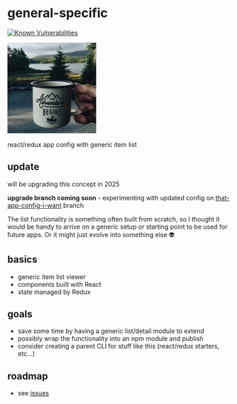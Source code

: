 # general-specific
[![Known Vulnerabilities](https://snyk.io/test/github/zanuka/general-specific/badge.svg?targetFile=package.json)](https://snyk.io/test/github/zanuka/general-specific?targetFile=package.json)

![](./img/general-specific.jpg)

react/redux app config with generic item list

## update
will be upgrading this concept in 2025

**upgrade branch coming soon** - experimenting with updated config on [that-app-config-i-want](https://github.com/zanuka/general-specific/tree/that-app-config-i-want) branch

The list functionality is something often built from scratch, so I thought it would be handy to arrive on a generic setup or starting point to be used for future apps. Or it might just evolve into something else :alien:

## basics
- generic item list viewer
- components built with React
- state managed by Redux

## goals
- save some time by having a generic list/detail module to extend
- possibly wrap the functionality into an npm module and publish
- consider creating a parent CLI for stuff like this (react/redux starters, etc...)

## roadmap
  - see [issues](https://github.com/zanuka-labs/general-specific/issues)
